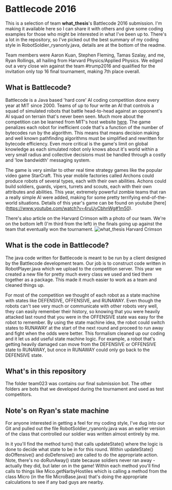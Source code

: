 # Battlecode 2016
This is a selection of team **what_thesis**'s Battlecode 2016 submission. I'm making it available here so I can share it with others and give some coding examples for those who might be interested in what I've been up to. There's a lot in the repository, so I've picked out the best summary of my coding style in  RobotSoldier_ryanonly.java, details are at the bottom of the readme.

Team members were Aaron Kuan, Stephen Fleming, Tamas Szalay, and me, Ryan Rollings, all hailing from Harvard Physics/Applied Physics. We edged out a very close win against the team #trump2016 and qualified for the invitation only top 16 final tournament, making 7th place overall.

## What is Battlecode?
Battlecode is a Java based 'hard core' AI coding competition done every year at MIT since 2000. Teams of up to four write an AI that controls a squad of simulated robots that battle head-to-head against an opponent's AI squad on terrain that's never been seen. Much more about the competition can be learned from MIT's host website [here](https://www.battlecode.org/contestants/about/). The game penalizes each robot for inefficient code that's a function of the number of bytecodes run by the algorithm. This means that means decision making and well known pathfinding algorithms must be simplified and rewritten for bytecode efficiency. Even more critical is the game's limit on global knowledge as each simulated robot only knows about it's world within a very small radius and collective decisions must be handled through a costly and 'low bandwidth' messaging system.

The game is very similar to other real time strategy games like the popular video game StarCraft. This year mobile factories called Archons could produce robots of several types, each with their own abilities. Achons could build soldiers, guards, vipers, turrets and scouts, each with their own attributes and abilities. This year, extremely powerful zombie teams that ran a really simple AI were added, making for some pretty terrifying end-of-the-world situations. Details of this year's game can be found on youtube [here] (https://www.youtube.com/watch?v=4ruUyCbhnWg#1m50).

There's also article on the Harvard Crimson with a photo of our team. We're on the bottom left (I'm third from the left) in the finals going up against the team that eventually won the tournament.
![what_thesis Harvard Crimson](http://thumbnails.thecrimson.com.s3.amazonaws.com/photos/2016/02/16/191740_1312808.jpg.800x533_q95_crop-smart_upscale.jpg)

## What is the code in Battlecode?
The java code written for Battlecode is meant to be run by a client designed by the Battlecode development team. Our job is to construct code written in RobotPlayer.java which we upload to the competition server. This year we created a new file for pretty much every class we used and tied them together as a package. This made it much easier to work as a team and cleaned things up.

For most of the competition we thought of each robot as a state machine with states like DEFENSIVE, OFFENSIVE, and RUNAWAY. Even though the robots can't see very much or communicate with other robots very well, they can easily remember their history, so knowing that you were heavily attacked last round that you were in the OFFENSIVE state was easy for the robot to remember. By using the state machine idea, the robot could switch states to RUNAWAY at the start of the next round and proceed to run away and fight when the odds were better. This formalism cleaned up our coding and it let us add useful state machine logic. For example, a robot that's getting heavily damaged can move from the DEFENSIVE or OFFENSIVE state to RUNAWAY, but once in RUNAWAY could only go back to the DEFENSIVE state. 

## What's in this repository
The folder team023 was contains our final submission bot. The other folders are bots that we developed during the tournament and used as test competitors.

## Note's on Ryan's state machine
For anyone interested in getting a feel for my coding style, I've dug into our Git and pulled out the  file RobotSoldier_ryanonly.java was an earlier version of the class that controlled our soldier was written almost entirely by me.

In it you'll find the method turn() that calls updateState() where the logic is done to decide what state to be in for this round. Within updateState() doOffensive() and doDefensive() are called to do the appropriate action. Note, there's no doRunAway() state because soldiers never ran away - actually they did, but later on in the game! Within each method you'll find calls to things like Mico.getNarbyHostiles which is calling a method from the class Micro (in the file MicroBase.java) that's doing the appropriate calculations to see if any bad guys are nearby.